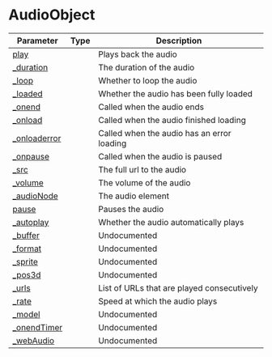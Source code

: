 # AudioObject

<table><thead><tr><th>Parameter</th><th data-type="select">Type</th><th>Description</th></tr></thead><tbody><tr><td><a href="play.md">play</a></td><td></td><td>Plays back the audio</td></tr><tr><td><a href="duration.md">_duration</a></td><td></td><td>The duration of the audio</td></tr><tr><td><a href="loop.md">_loop</a></td><td></td><td>Whether to loop the audio</td></tr><tr><td><a href="loaded.md">_loaded</a></td><td></td><td>Whether the audio has been fully loaded</td></tr><tr><td><a href="onend.md">_onend</a></td><td></td><td>Called when the audio ends</td></tr><tr><td><a href="onload.md">_onload</a></td><td></td><td>Called when the audio finished loading</td></tr><tr><td><a href="onloaderror.md">_onloaderror</a></td><td></td><td>Called when the audio has an error loading</td></tr><tr><td><a href="onpause.md">_onpause</a></td><td></td><td>Called when the audio is paused</td></tr><tr><td><a href="src.md">_src</a></td><td></td><td>The full url to the audio</td></tr><tr><td><a href="_volume.md">_volume</a></td><td></td><td>The volume of the audio</td></tr><tr><td><a href="_audionode.md">_audioNode</a></td><td></td><td>The audio element</td></tr><tr><td><a href="pause.md">pause</a></td><td></td><td>Pauses the audio</td></tr><tr><td><a href="autoplay.md">_autoplay</a></td><td></td><td>Whether the audio automatically plays</td></tr><tr><td><a href="buffer.md">_buffer</a></td><td></td><td>Undocumented</td></tr><tr><td><a href="format.md">_format</a></td><td></td><td>Undocumented</td></tr><tr><td><a href="sprite.md">_sprite</a></td><td></td><td>Undocumented</td></tr><tr><td><a href="pos3d.md">_pos3d</a></td><td></td><td>Undocumented</td></tr><tr><td><a href="urls.md">_urls</a></td><td></td><td>List of URLs that are played consecutively</td></tr><tr><td><a href="rate.md">_rate</a></td><td></td><td>Speed at which the audio plays</td></tr><tr><td><a href="model.md">_model</a></td><td></td><td>Undocumented</td></tr><tr><td><a href="onendTimer.md">_onendTimer</a></td><td></td><td>Undocumented</td></tr><tr><td><a href="webAudio.md">_webAudio</a></td><td></td><td>Undocumented</td></tr></tbody></table>

